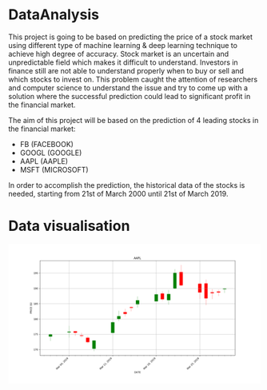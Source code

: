 # DataAnalysis

This project is going to be based on predicting the price of a stock market using different type of machine learning & deep learning technique to achieve high degree of accuracy.
Stock market is an uncertain and unpredictable field which makes it difficult to understand. Investors in finance still are not able to understand properly when to buy or sell and which stocks to invest on. This problem caught the attention of researchers and computer science to understand the issue and try to come up with a solution where the successful prediction could lead to significant profit in the financial market.

The aim of this project will be based on the prediction of 4 leading stocks in the financial market:
* FB (FACEBOOK)
* GOOGL (GOOGLE) 
* AAPL (AAPLE)
* MSFT (MICROSOFT)

In order to accomplish the prediction, the historical data of the stocks is needed, starting from 21st of March 2000 until 21st of March 2019.

# Data visualisation

![Figure](/figures/AAPL/Stock.png)